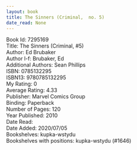 ```yaml
---
layout: book
title: The Sinners (Criminal,  no. 5)
date_read: None
---
```


Book Id: 7295169<br />
Title: The Sinners (Criminal, #5)<br />
Author: Ed Brubaker<br />
Author l-f: Brubaker, Ed<br />
Additional Authors: Sean Phillips<br />
ISBN: 0785132295<br />
ISBN13: 9780785132295<br />
My Rating: 0<br />
Average Rating: 4.33<br />
Publisher: Marvel Comics Group<br />
Binding: Paperback<br />
Number of Pages: 120<br />
Year Published: 2010<br />
Date Read: <br />
Date Added: 2020/07/05<br />
Bookshelves: kupka-wstydu<br />
Bookshelves with positions: kupka-wstydu (#1646)<br />

